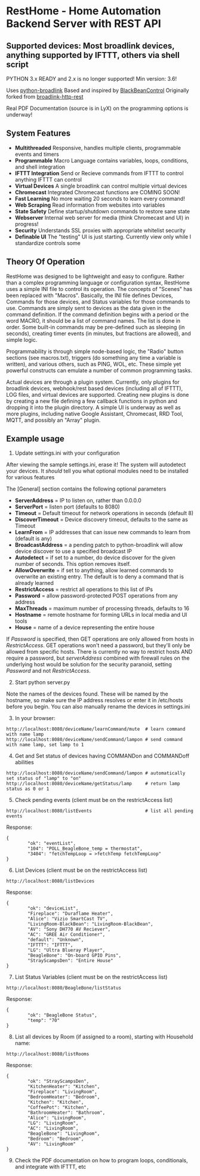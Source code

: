 RestHome - Home Automation Backend Server with REST API
=======================================================
Supported devices: Most broadlink devices, anything supported by IFTTT, others via shell script
-----------------------------------------------------------------------------------------------

PYTHON 3.x READY and 2.x is no longer supported!  Min version: 3.6!

Uses [python-broadlink](https://github.com/mjg59/python-broadlink)
Based and inspired by [BlackBeanControl](https://github.com/davorf/BlackBeanControl)
Originally forked from [broadlink-http-rest](https://github.com/radinsky/broadlink-http-rest)

Real PDF Documentation (source is in LyX) on the programming options is underway!


System Features
---------------
- **Multithreaded**     Responsive, handles multiple clients, programmable events and timers
- **Programmable**      Macro Language contains variables, loops, conditions, and shell integration
- **IFTTT Integration** Send or Recieve commands from IFTTT to control anything IFTTT can control
- **Virtual Devices**   A single broadlink can control multiple virtual devices
- **Chromecast**        Integrated Chromecast functions are COMING SOON!
- **Fast Learning**     No more waiting 20 seconds to learn every command!
- **Web Scraping**      Read information from websites into variables
- **State Safety**      Define startup/shutdown commands to restore sane state
- **Webserver**         Internal web server for media (think Chromecast and UI) in progress!
- **Security**          Understands SSL proxies with appropriate whitelist security
- **Definable UI**      The "testing" UI is just starting.  Currently view only while I standardize controls some

Theory Of Operation
-------------------
RestHome was designed to be lightweight and easy to configure.  Rather than a
complex programming language or configuration syntax, RestHome uses a simple
INI file to control its operation.  The concepts of "Scenes" has been replaced
with "Macros".  Basically, the INI file defines Devices, Commands for those
devices, and Status variables for those commands to use.  Commands are simply
sent to devices as the data given in the command definition.  If the command
definition begins with a period or the word MACRO, it should be a list of
command names.  The list is done in order.  Some built-in commands may be 
pre-defined such as sleeping (in seconds), creating timer events (in minutes, 
but fractions are allowed), and simple logic.

Programmability is through simple node-based logic, the "Radio" button sections
(see macros.txt), triggers (do something any time a variable is written), and 
various others, such as PING, WOL, etc.  These simple yet powerful constructs
can emulate a number of common programming tasks.

Actual devices are through a plugin system.  Currently, only plugins for
broadlink devices, webhook/rest based devices (including all of IFTTT), LOG
files, and virtual devices are supported.  Creating new plugins is done by
creating a new file defining a few callback functions in python and dropping
it into the plugin directory.  A simple UI is underway as well as more plugins,
including native Google Assistant, Chromecast, RRD Tool, MQTT, and possibly an
"Array" plugin.


Example usage
-------------

1) Update settings.ini with your configuration

After viewing the sample settings.ini, erase it! The system will autodetect your devices.  It *should* tell you what optional modules need to be installed for various features

The [General] section contains the following optional parameters
- **ServerAddress** = IP to listen on, rather than 0.0.0.0
- **ServerPort** = listen port (defaults to 8080)
- **Timeout** = Default timeout for network operations in seconds (default 8)
- **DiscoverTimeout** = Device discovery timeout, defaults to the same as Timeout
- **LearnFrom** = IP addresses that can issue new commands to learn from (default is any)
- **BroadcastAddress** = a pending patch to python-broadlink will allow device discover to use a specified broadcast IP
- **Autodetect** = if set to a number, do device discover for the given number of seconds.  This option removes itself.
- **AllowOverwrite** = if set to anything, allow learned commands to overwrite an existing entry.  The default is to deny a command that is already learned
- **RestrictAccess** = restrict all operations to this list of IPs
- **Password** = allow password-protected POST operations from any address
- **MaxThreads** = maximum number of processing threads, defaults to 16
- **Hostname** = remote hostname for forming URLs in local media and UI tools
- **House** = name of a device representing the entire house

If _Password_ is specified, then GET operations are only allowed from hosts in _RestrictAccess_.  GET operations won't need a password, but they'll only be allowed from specific hosts.  There is currently no way to restrict hosts AND require a password, but _serverAddress_ combined with firewall rules on the underlying host would be solution for the security paranoid, setting _Password_ and not _RestrictAccess_.


2) Start python server.py

Note the names of the devices found.  These will be named by the hostname, so make sure the IP address resolves or enter
it in /etc/hosts before you begin.  You can also manually rename the devices in settings.ini


3) In your browser:

```
http://localhost:8080/deviceName/learnCommand/mute  # learn command with name lamp
http://localhost:8080/deviceName/sendCommand/lampon # send command with name lamp, set lamp to 1
```


4) Get and Set status of devices having COMMANDon and COMMANDoff abilities
```
http://localhost:8080/deviceName/sendCommand/lampon # automatically set status of "lamp" to "on"
http://localhost:8080/deviceName/getStatus/lamp     # return lamp status as 0 or 1
```


5) Check pending events (client must be on the restrictAccess list)
```
http://localhost:8080/listEvents                    # list all pending events
```
Response:
```
{
        "ok": "eventList",
        "104": "POLL_BeagleBone_temp = thermostat",
        "3404": "fetchTempLoop = >fetchTemp fetchTempLoop"
}
```


6) List Devices (client must be on the restrictAccess list)
```
http://localhost:8080/listDevices
```
Response:
```
{
        "ok": "deviceList",
        "Fireplace": "Duraflame Heater",
        "Alice": "Vizio SmartCast TV",
        "LivingRoom-BlackBean": "LivingRoom-BlackBean",
        "AV": "Sony DH770 AV Reciever",
        "AC": "GREE Air Conditioner",
        "default": "Unknown",
        "IFTTT": "IFTTT",
        "LG": "Ultra Blueray Player",
        "BeagleBone": "On-board GPIO Pins",
        "StrayScampsDen": "Entire House"
}
```


7) List Status Variables (client must be on the restrictAccess list)
```
http://localhost:8080/BeagleBone/listStatus
```
Response:
```
{
        "ok": "BeagleBone Status",
        "temp": "70"
}
```


8) List all devices by Room (if assigned to a room), starting with Household name:
```
http://localhost:8080/listRooms
```
Response:
```
{
        "ok": "StrayScampsDen",
        "KitchenHeater": "Kitchen",
        "Fireplace": "LivingRoom",
        "BedroomHeater": "Bedroom",
        "Kitchen": "Kitchen",
        "CoffeePot": "Kitchen",
        "BathroomHeater": "Bathroom",
        "Alice": "LivingRoom",
        "LG": "LivingRoom",
        "AC": "LivingRoom",
        "BeagleBone": "LivingRoom",
        "Bedroom": "Bedroom",
        "AV": "LivingRoom"
}
```


9) Check the PDF documentation on how to program loops, conditionals, and integrate with IFTTT, etc

